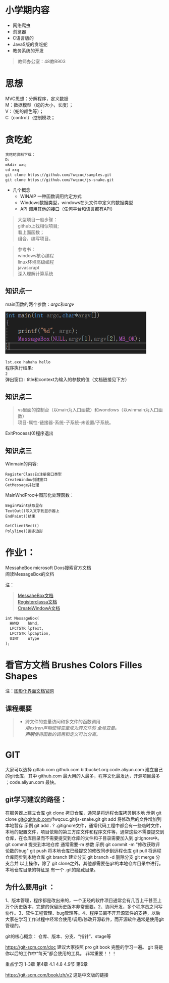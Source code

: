 #  小学期内容
* 网络爬虫
* 浏览器
* C语言版的
* JavaS版的贪吃蛇
* 教务系统的开发

>教师办公室：48教B903

# 思想
MVC思想：分解程序，定义数据  
M：数据模型（蛇的大小，长度）；  
V：（蛇的颜色等）；  
C（control）:控制模块；


# 贪吃蛇

```
贪吃蛇资料下载：  
D:  
mkdir xxq
cd xxq
git clone https://github.com/fwqcuc/samples.git
git clone https://github.com/fwqcuc/js-snake.git
```



* 几个概念   
  - WINAIP 一种函数调用约定方式
  - Windows数据类型，windows在头文件中定义的数据类型  
  - API 调用其他的接口（任何平台和语言都有API）



>大型项目一般步骤：   
github上找相似项目;  
看上面函数；  
组合，编写项目。


>参考书：  
windows核心编程  
linux环境高级编程  
javascrapt  
深入理解计算系统

## 知识点一  

main函数的两个参数：*argc*和*argv*

![操作截图](picture\1.PNG)


`lst.exe hahaha hello`  
程序执行结果:  
`2`   
弹出窗口 : title和context为输入的参数的值（文档链接见下方）

## 知识点二

 >vs里面的控制台（以main为入口函数）和wondows（以winmain为入口函数）  
  项目-属性-链接器-系统-子系统-未设置/子系统。


ExitProcess(0)程序退出

## 知识点三

Winmain的内容:  
```
RegisterClassEx注册窗口类型
CreateWindow创建窗口
GetMessage并处理
```
MainWndProc中图形化处理函数：
```
BeginPaint获取显存  
TextOut()写入文字到显示器上  
EndPaint()结束  
```

```
GetClientRect()
Polyline()画多边形
```

#  作业1： 
MessaheBox microsoft Doxs搜索官方文档   
阅读MessageBox的文档  

注：
> [MessaheBox文档](https://docs.microsoft.com/en-us/windows/win32/api/winuser/nf-winuser-messagebox)   
 [Registerclassa文档](https://docs.microsoft.com/en-us/windows/win32/api/winuser/nf-winuser-registerclassa)         
 [CreateWindowA文档](https://docs.microsoft.com/en-us/windows/win32/api/winuser/nf-winuser-createwindowa) 


```
int MessageBox(
  HWND    hWnd,
  LPCTSTR lpText,
  LPCTSTR lpCaption,
  UINT    uType
);
```



#  看官方文档  Brushes Colors  Filles Shapes
 注：[图形化界面文档官网](https://docs.microsoft.com/zh-cn/windows/win32/gdi/windows-gdi)

## 课程概要
> - 跨文件的变量访问和多文件的函数调用  
    *用extren声明使得变量成为跨文件的 全局变量。*  
    ****声明***使得函数的调用和定义可以分离。*

#   GIT 

  大家可以选择 gitlab.com  github.com bitbucket.org code.aliyun.com 建立自己的git仓库，其中 github.com 最大用的人最多，程序文化最发达，开源项目最多 ；code.aliyun.com 最快。



 ## git学习建议的路径：
  在服务器上建立仓库
  git clone 拷贝仓库，通常是将远程仓库拷贝到本地  示例 git clone git@github.com/fwqcuc.git/js-snake.git
  git add 将修改后的文件增加到本地暂存  示例 git add .
?  .gitignore文件，通常代码工程中都会有一些临时文件，本地的配置文件，项目依赖的第三方库文件和程序文件等，通常这些不需要提交到仓库，在仓库目录而不需要提交到仓库的文件和子目录需要加入到.gitignore中。
  git commit 提交到本地仓库 通常需要-m 参数 示例 git commit -m "修改获取评论数的bug"
  git push 将本地仓库已经提交的修改同步到远程仓库
  git pull 将远程仓库同步到本地仓库
  git branch 建立分支 git branch -d 删除分支
  git merge 分支合并
  以上操作，除了 git clone之外，其他都需要在git的本地仓库目录中进行。本地仓库目录的特征是 有一个 .git的隐藏目录。

  ## 为什么要用git ：
  1、版本管理，程序都是改出来的，一个正经的软件项目通常会有几百上千甚至上万个历史版本，完整的保留历史版本非常重要。2、协同开发，多个程序员之间写协作。3、软件工程管理、bug管理等。4、程序员离不开开源软件的支持，以后大家在学习工作过程中经常会使用/调用/修改开源软件，而开源软件通常是使用git管理的。

  git的核心概念： 仓库、版本、分支、“指针”、stage等

  https://git-scm.com/doc 建议大家按照 pro git book 完整的学习一遍。 git 将是你以后的工作中“每天”都会使用的工具。 非常重要！！！

  重点学习 1-3章 第4章 4.1 4.8 4.9节 第6章

   https://git-scm.com/book/zh/v2  这是中文版的链接
